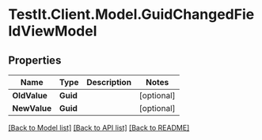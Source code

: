 # TestIt.Client.Model.GuidChangedFieldViewModel

## Properties

Name | Type | Description | Notes
------------ | ------------- | ------------- | -------------
**OldValue** | **Guid** |  | [optional] 
**NewValue** | **Guid** |  | [optional] 

[[Back to Model list]](../README.md#documentation-for-models) [[Back to API list]](../README.md#documentation-for-api-endpoints) [[Back to README]](../README.md)

